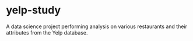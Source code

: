 # yelp-study
A data science project performing analysis on various restaurants and their attributes from the Yelp database.
